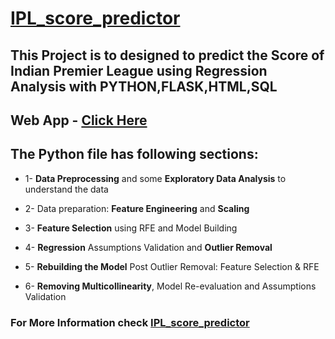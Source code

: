 # [IPL_score_predictor](https://github.com/parthshah28/IPL_score_predictor)

## This Project is to designed to predict the Score of Indian Premier League using Regression Analysis with PYTHON,FLASK,HTML,SQL

## Web App - [Click Here](https://ipl-score-prediction-webapp.herokuapp.com)

## The Python file has following sections:

* 1- **Data Preprocessing** and some **Exploratory Data Analysis** to understand the data

* 2- Data preparation: **Feature Engineering** and **Scaling**

* 3- **Feature Selection** using RFE and Model Building

* 4- **Regression** Assumptions Validation and **Outlier Removal**

* 5- **Rebuilding the Model** Post Outlier Removal: Feature Selection & RFE

* 6- **Removing Multicollinearity**, Model Re-evaluation and Assumptions Validation

### For More Information check [IPL_score_predictor](https://github.com/parthshah28/IPL_score_predictor)
